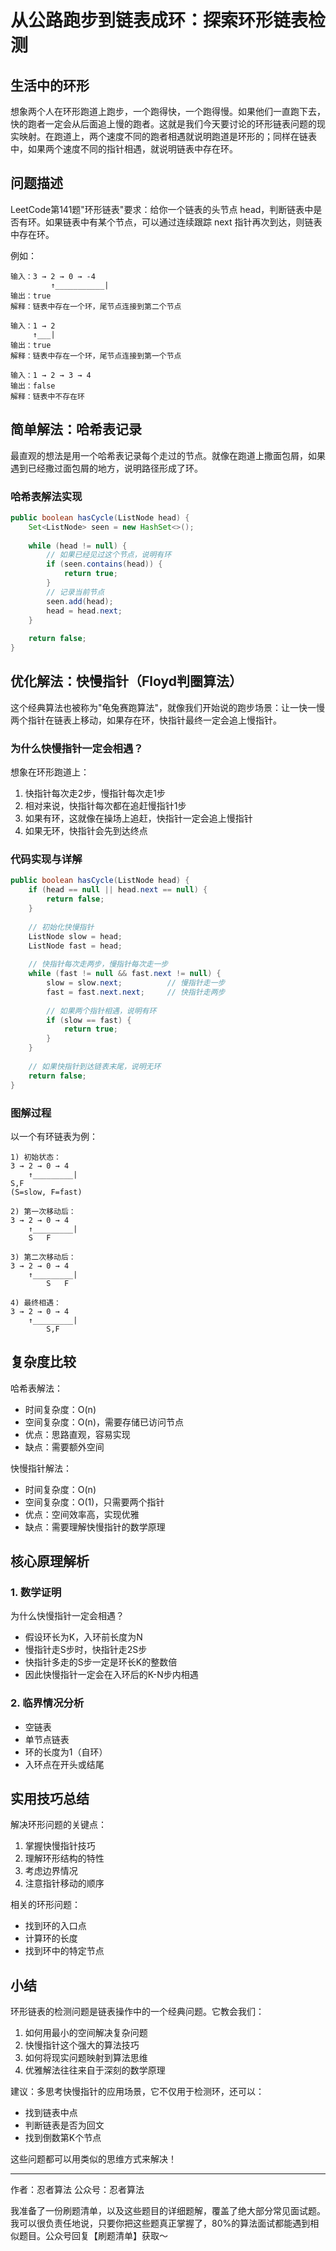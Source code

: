 # 从公路跑步到链表成环：探索环形链表检测

## 生活中的环形
想象两个人在环形跑道上跑步，一个跑得快，一个跑得慢。如果他们一直跑下去，快的跑者一定会从后面追上慢的跑者。这就是我们今天要讨论的环形链表问题的现实映射。在跑道上，两个速度不同的跑者相遇就说明跑道是环形的；同样在链表中，如果两个速度不同的指针相遇，就说明链表中存在环。

## 问题描述
LeetCode第141题"环形链表"要求：给你一个链表的头节点 head，判断链表中是否有环。如果链表中有某个节点，可以通过连续跟踪 next 指针再次到达，则链表中存在环。

例如：
```
输入：3 → 2 → 0 → -4
         ↑___________|
输出：true
解释：链表中存在一个环，尾节点连接到第二个节点

输入：1 → 2
     ↑___|
输出：true
解释：链表中存在一个环，尾节点连接到第一个节点

输入：1 → 2 → 3 → 4
输出：false
解释：链表中不存在环
```

## 简单解法：哈希表记录
最直观的想法是用一个哈希表记录每个走过的节点。就像在跑道上撒面包屑，如果遇到已经撒过面包屑的地方，说明路径形成了环。

### 哈希表解法实现
```java
public boolean hasCycle(ListNode head) {
    Set<ListNode> seen = new HashSet<>();
    
    while (head != null) {
        // 如果已经见过这个节点，说明有环
        if (seen.contains(head)) {
            return true;
        }
        // 记录当前节点
        seen.add(head);
        head = head.next;
    }
    
    return false;
}
```

## 优化解法：快慢指针（Floyd判圈算法）
这个经典算法也被称为"龟兔赛跑算法"，就像我们开始说的跑步场景：让一快一慢两个指针在链表上移动，如果存在环，快指针最终一定会追上慢指针。

### 为什么快慢指针一定会相遇？
想象在环形跑道上：
1. 快指针每次走2步，慢指针每次走1步
2. 相对来说，快指针每次都在追赶慢指针1步
3. 如果有环，这就像在操场上追赶，快指针一定会追上慢指针
4. 如果无环，快指针会先到达终点

### 代码实现与详解
```java
public boolean hasCycle(ListNode head) {
    if (head == null || head.next == null) {
        return false;
    }
    
    // 初始化快慢指针
    ListNode slow = head;
    ListNode fast = head;
    
    // 快指针每次走两步，慢指针每次走一步
    while (fast != null && fast.next != null) {
        slow = slow.next;          // 慢指针走一步
        fast = fast.next.next;     // 快指针走两步
        
        // 如果两个指针相遇，说明有环
        if (slow == fast) {
            return true;
        }
    }
    
    // 如果快指针到达链表末尾，说明无环
    return false;
}
```

### 图解过程
以一个有环链表为例：
```
1) 初始状态：
3 → 2 → 0 → 4
    ↑_________|
S,F
(S=slow, F=fast)

2) 第一次移动后：
3 → 2 → 0 → 4
    ↑_________|
    S   F

3) 第二次移动后：
3 → 2 → 0 → 4
    ↑_________|
        S   F

4) 最终相遇：
3 → 2 → 0 → 4
    ↑_________|
        S,F
```

## 复杂度比较
哈希表解法：
- 时间复杂度：O(n)
- 空间复杂度：O(n)，需要存储已访问节点
- 优点：思路直观，容易实现
- 缺点：需要额外空间

快慢指针解法：
- 时间复杂度：O(n)
- 空间复杂度：O(1)，只需要两个指针
- 优点：空间效率高，实现优雅
- 缺点：需要理解快慢指针的数学原理

## 核心原理解析

### 1. 数学证明
为什么快慢指针一定会相遇？
- 假设环长为K，入环前长度为N
- 慢指针走S步时，快指针走2S步
- 快指针多走的S步一定是环长K的整数倍
- 因此快慢指针一定会在入环后的K-N步内相遇

### 2. 临界情况分析
- 空链表
- 单节点链表
- 环的长度为1（自环）
- 入环点在开头或结尾

## 实用技巧总结
解决环形问题的关键点：
1. 掌握快慢指针技巧
2. 理解环形结构的特性
3. 考虑边界情况
4. 注意指针移动的顺序

相关的环形问题：
- 找到环的入口点
- 计算环的长度
- 找到环中的特定节点

## 小结
环形链表的检测问题是链表操作中的一个经典问题。它教会我们：
1. 如何用最小的空间解决复杂问题
2. 快慢指针这个强大的算法技巧
3. 如何将现实问题映射到算法思维
4. 优雅解法往往来自于深刻的数学原理

建议：多思考快慢指针的应用场景，它不仅用于检测环，还可以：
- 找到链表中点
- 判断链表是否为回文
- 找到倒数第K个节点

这些问题都可以用类似的思维方式来解决！

---
作者：忍者算法
公众号：忍者算法

我准备了一份刷题清单，以及这些题目的详细题解，覆盖了绝大部分常见面试题。我可以很负责任地说，只要你把这些题真正掌握了，80%的算法面试都能遇到相似题目。公众号回复【刷题清单】获取～